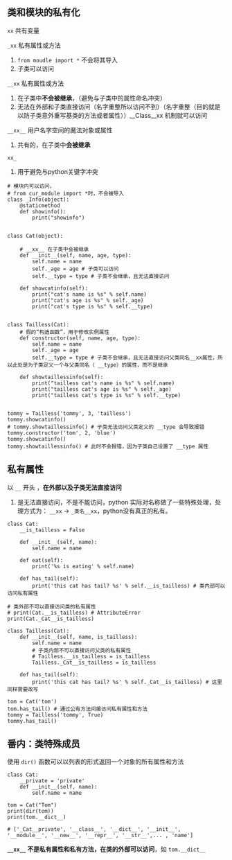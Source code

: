 ## 类和模块的私有化
`xx` 共有变量

`_xx` 私有属性或方法
1. `from moudle import *` 不会将其导入
2. 子类可以访问

`__xx` 私有属性或方法
1. 在子类中**不会被继承**，（避免与子类中的属性命名冲突）
2. 无法在外部和子类直接访问（名字重整所以访问不到）（名字重整（目的就是以防子类意外重写基类的方法或者属性））__Class__xx 机制就可以访问

`__xx__` 用户名字空间的魔法对象或属性
1. 共有的，在子类中**会被继承**

`xx_` 
1. 用于避免与python关键字冲突

```
# 模块内可以访问，
# from cur_module import *时，不会被导入
class _Info(object):
    @staticmethod
    def showinfo():
        print("showinfo")


class Cat(object):

	# __xx__ 在子类中会被继承
    def __init__(self, name, age, type):
        self.name = name
        self._age = age # 子类可以访问
        self.__type = type # 子类不会继承，且无法直接访问

    def showcatinfo(self):
        print("cat's name is %s" % self.name)
        print("cat's age is %s" % self._age)
        print("cat's type is %s" % self.__type)


class Tailless(Cat):
    # 假的“构造函数”，用于修改实例属性
    def constructor(self, name, age, type):
        self.name = name
        self._age = age
        self.__type = type # 子类不会继承，且无法直接访问父类同名__xx属性，所以此处是为子类定义一个与父类同名（ __type）的属性，而不是继承

    def showtaillessinfo(self):
        print("tailless cat's name is %s" % self.name)
        print("tailless cat's age is %s" % self._age)
        print("tailless cat's type is %s" % self.__type)


tommy = Tailless('tommy', 3, 'tailless')
tommy.showcatinfo()
# tommy.showtaillessinfo() # 子类无法访问父类定义的 __type 会导致报错
tommy.constructor('tom', 2, 'blue')
tommy.showcatinfo()
tommy.showtaillessinfo() # 此时不会报错，因为子类自己设置了 __type 属性
```


## 私有属性
以 `__` 开头 ，**在外部以及子类无法直接访问**
1.  是无法直接访问，不是不能访问，python 实际对名称做了一些特殊处理，处理方式为： `__xx` -> `_类名__xx`，python没有真正的私有。

```
class Cat:
	__is_tailless = False

	def __init__(self, name):
		self.name = name

	def eat(self):
		print('%s is eating' % self.name)

	def has_tail(self):
		print('this cat has tail? %s' % self.__is_tailless) # 类内部可以访问私有属性

# 类外部不可以直接访问类的私有属性
# print(Cat.__is_tailless) # AttributeError
print(Cat._Cat__is_tailless)

class Tailless(Cat):
	def __init__(self, name, is_tailless):
		self.name = name
		# 子类内部不可以直接访问父类的私有属性
		# Tailless.__is_tailless = is_tailless
		Tailless._Cat__is_tailless = is_tailless

	def has_tail(self):
		print('this cat has tail? %s' % self._Cat__is_tailless) # 这里同样需要改写

tom = Cat('tom')
tom.has_tail() # 通过公有方法间接访问私有属性和方法
tommy = Tailless('tommy', True)
tommy.has_tail()
```

## 番内：类特殊成员
使用 `dir()` 函数可以以列表的形式返回一个对象的所有属性和方法
```
class Cat:
	__private = 'private'
	def __init__(self, name):
		self.name = name

tom = Cat("Tom")
print(dir(tom))
print(tom.__dict__)

# ['_Cat__private', '__class__', '__dict__', '__init__',  '__module__', '__new__', '__repr__', '__str__',... , 'name']
```
**`__xx__` 不是私有属性和私有方法，在类的外部可以访问**，如 `tom.__dict__`
